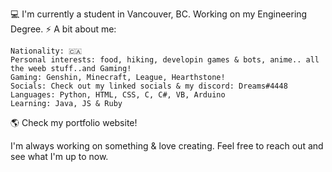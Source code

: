 💻 I'm currently a student in Vancouver, BC. Working on my Engineering Degree. ⚡️
A bit about me:

    Nationality: 🇨🇦
    Personal interests: food, hiking, developin games & bots, anime.. all the weeb stuff..and Gaming!
    Gaming: Genshin, Minecraft, League, Hearthstone!
    Socials: Check out my linked socials & my discord: Dreams#4448
    Languages: Python, HTML, CSS, C, C#, VB, Arduino
    Learning: Java, JS & Ruby 
    
🌎 Check my portfolio website!

I'm always working on something & love creating. 
Feel free to reach out and see what I'm up to now.
